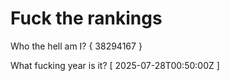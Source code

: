 # Fuck the rankings

Who the hell am I?
{ 38294167 }

What fucking year is it?
[ 2025-07-28T00:50:00Z ]
